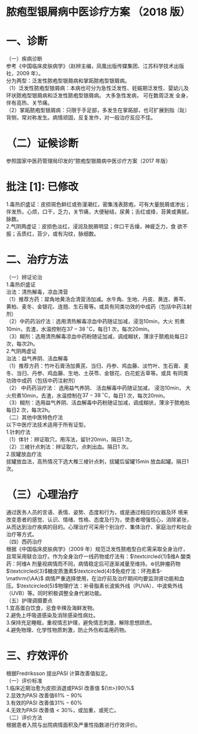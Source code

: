 # 脓疱型银屑病中医诊疗方案 （2018 版）  
# 一、诊断  
（一）疾病诊断  
参考《中国临床皮肤病学》（赵辨主编，凤凰出版传媒集团、江苏科学技术出版社，2009 年）。  
分为两型：泛发性脓疱型银屑病和掌跖脓疱型银屑病。  
（1）泛发性脓疱型银屑病：本病也可分为急性泛发性、妊娠期泛发性、婴幼儿及环状脓疱型银屑病和泛发性脓疱型银屑病。 大多急性发病， 可在数周泛发 全身，伴有高热、关节痛。  
（2）掌跖脓疱型银屑病：只限于手足部，多发生在掌跖部，也可扩展到指（趾）背侧，常对称发生。病情顽固，反复发作，对一般治疗反应不佳。  
# （二）证候诊断  
参照国家中医药管理局印发的“脓疱型银屑病中医诊疗方案（2017 年版）  
# 批注  [1]:  已修改  
1.毒热炽盛证：皮损斑色鲜红或弥漫潮红，密集浅表脓疱，可有大量脱屑或渗出；伴发热，心烦，口干，乏力，关节痛，大便秘结，尿黄；舌红或绛，苔黄或黄腻，脉数。  
2.气阴两虚证：皮损色淡红，浸润及脱屑明显；伴口干舌燥，神疲乏力，食 欲不振；舌质红，苔少，或有沟纹，脉细数。  
# 二、治疗方法  
（一）辨证论治  
1.毒热炽盛证  
治法：清热解毒，凉血清营  
（1）推荐方药：犀角地黄汤合清营汤加减。水牛角、生地、丹皮、黄连、黄芩、黄柏、麦冬、金银花、连翘、生石膏等。或具有同类功效的中成药（包括中药注射剂）  
（2）中药药浴疗法：选用清热解毒凉血中药随证加减，浸泡10min，大火 煎煮10min，去渣，水温控制在$37{-}38\,^{\circ}\mathrm{C}$，每日1 次，每次20min。  
（3）糊剂：选用清热解毒凉血中药粉随证加减，调成糊状，薄涂于脓疱处每日2 次，每次$\mathrm{2h}$。  
2.气阴两虚证  
治法：益气养阴、活血解毒  
（1）推荐方药：竹叶石膏汤加黄芪、当归、丹参、鸡血藤、淡竹叶、生石膏、麦冬、当归、丹参、鸡血藤、生地、土茯苓、金银花、白花蛇舌草等。或具 有同类功效中成药（包括中药注射剂）  
（2） 中药药浴疗法： 选用益气养阴、 活血解毒中药随证加减， 浸泡10min， 大火煎煮10min，去渣，水温控制在$37{-}38\,^{\circ}\mathrm{C}$，每日1 次，每次20min。  
（3）糊剂：选用益气养阴、活血解毒中药粉随证加减，调成糊状，薄涂于脓疱处每日2 次，每次2h。  
（二）其他中医特色疗法  
以下中医疗法技术适用于所有证型。  
1.针刺疗法  
（1）体针：辨证取穴，用泻法，留针20min，隔日1 次。  
（2）三棱针点刺法：辨证取穴，点刺出血。隔日1 次。  
2.拔罐放血疗法  
拔罐放血法，高热情况下选大椎三棱针点刺，拔罐后留罐15min 放血起罐。隔日1 次。  
# （三）心理治疗  
通过医务人员的言语、表情、姿势、态度和行为，或是通过相应的仪器及环 境来改变患者的感觉、认识、情绪、性格、态度及行为，使患者增强信心，消除紧张，从而达到治疗疾病的目的。心理治疗可采用个别治疗、集体治疗、家庭治疗和社会治疗等方式。  
（四）西药治疗  
根据《中国临床皮肤病学》（2009 年）规范泛发性脓疱型白疕需采取全身治疗，且常采用联合治疗。作为全身治疗一线药物或疗法有：$\textcircled{1}$维A 酸类药：阿维A 剂量视病情而不同，病情稳定后可逐渐减量至维持。$\circledcirc$抗肿瘤药物$\textcircled{3}$糖皮质激素$\textcircled{4}$免疫疗法：环孢素$-\mathrm{\AA}$ 病情严重选择使用，在治疗前及治疗期间均要监测肾功能和血压。$\textcircled{5}$物理疗法：补骨脂素长波紫外线（PUVA）、中波紫外线（UVB）等。同时积极调整全身代谢功能。  
（五）护理调摄要点  
1.宜高蛋白饮食，忌食辛辣及海鲜发物。  
2.避免上呼吸道感染及消除感染性病灶。  
3.保持充足睡眠，重视情志护理，避免情志刺激，解除思想顾虑。  
4.避免物理、化学性物质刺激，防止外伤和滥用药物。  
# 三、疗效评价  
根据Fredriksson 提出PASI 计算改善值拟定。  
（一）评价标准  
1.临床近期治愈为皮损消退或PASI 改善值 ${\tt>}90\%$  
2.显效为PASI 改善值$61\%-90\%$  
3.有效的PASI 改善值$31\%{-}60\%$  
4.无效为PASI 改善值${<}30\%$，或加重，或死亡。  
（二）评价方法  
根据患者入院与出院病情面积及严重性指数进行疗效评价。  
